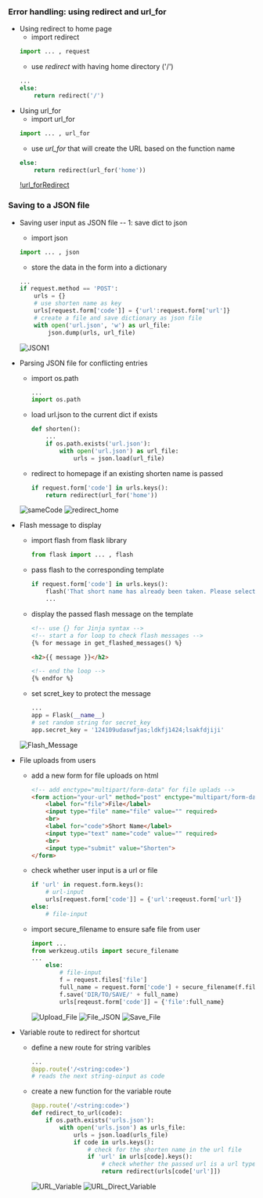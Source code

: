### Error handling: using redirect and url_for
- Using redirect to home page
    - import redirect
    ```python
    import ... , request
    ```
    - use _redirect_ with having home directory ('/')
    ```python
    ...
    else:
        return redirect('/')
    ```
- Using url_for
    - import url_for
    ```python
    import ... , url_for
    ```
    - use _url_for_ that will create the URL based on the function name
    ```python
    else:
        return redirect(url_for('home'))
    ```
    [!url_forRedirect](redirect_urlFor.png)


### Saving to a JSON file
- Saving user input as JSON file -- 1: save dict to json
    - import json
    ```python
    import ... , json
    ```
    - store the data in the form into a dictionary
    ```python
    ...
    if request.method == 'POST':
        urls = {}
        # use shorten name as key
        urls[request.form['code']] = {'url':request.form['url']}
        # create a file and save dictionary as json file
        with open('url.json', 'w') as url_file:
            json.dump(urls, url_file)
    ```
    ![JSON1](json_file1.png)

- Parsing JSON file for conflicting entries
    - import os.path
        ```python
        ...
        import os.path
        ```
    - load url.json to the current dict if exists
        ```python
        def shorten():
            ...
            if os.path.exists('url.json'):
                with open('url.json') as url_file:
                    urls = json.load(url_file)
        ```
    - redirect to homepage if an existing shorten name is passed
        ```python
        if request.form['code'] in urls.keys():
            return redirect(url_for('home'))
        ```
    ![sameCode](sameCode.png)
    ![redirect_home](redirect_homepage.png)

- Flash message to display
    - import flash from flask library
        ```python
        from flask import ... , flash
        ```
    - pass flash to the corresponding template
        ```python
        if request.form['code'] in urls.keys():
            flash('That short name has already been taken. Please select another name.')
            ...
        ```
    - display the passed flash message on the template
        ```html
        <!-- use {} for Jinja syntax -->
        <!-- start a for loop to check flash messages -->
        {% for message in get_flashed_messages() %}

        <h2>{{ message }}</h2>

        <!-- end the loop -->
        {% endfor %}
        ```
    - set scret_key to protect the message
        ```python
        ...
        app = Flask(__name__)
        # set random string for secret_key
        app.secret_key = '124109udaswfjas;ldkfj1424;lsakfdjiji'
        ```
    ![Flash_Message](flash_message.png)
- File uploads from users
    - add a new form for file uploads on html
        ```html
        <!-- add enctype="multipart/form-data" for file uplads -->
        <form action="your-url" method="post" enctype="multipart/form-data">
            <label for="file">File</label>
            <input type="file" name="file" value="" required>
            <br>
            <label for="code">Short Name</label>
            <input type="text" name="code" value="" required>
            <br>
            <input type="submit" value="Shorten">
        </form>
        ```
    - check whether user input is a url or file
        ```python
        if 'url' in request.form.keys():
            # url-input
            urls[request.form['code']] = {'url':reqeust.form['url']}
        else:
            # file-input
        ```
    - import secure_filename to ensure safe file from user
        ```python
        import ...
        from werkzeug.utils import secure_filename
        ...
            else:
                # file-input
                f = request.files['file']
                full_name = request.form['code'] + secure_filename(f.filename)
                f.save('DIR/TO/SAVE/' + full_name)
                urls[reqeust.form['code']] = {'file':full_name}
        ```
        ![Upload_File](upload_file.png)
        ![File_JSON](file_json.png)
        ![Save_File](file_save.png)

- Variable route to redirect for shortcut
    - define a new route for string varibles
        ```python
        ...
        @app.route('/<string:code>')
        # reads the next string-oinput as code
        ```
    
    - create a new function for the variable route
        ```python
        @app.route('/<string:code>')
        def redirect_to_url(code):
            if os.path.exists('urls.json'):
                with open('urls.json') as urls_file:
                    urls = json.load(urls_file)
                    if code in urls.keys():
                        # check for the shorten name in the url file
                        if 'url' in urls[code].keys():
                            # check whether the passed url is a url type
                            return redirect(urls[code['url']])
        ```
        ![URL_Variable](url_variable1.png)
        ![URL_Direct_Variable](url_variable_redirect.png)